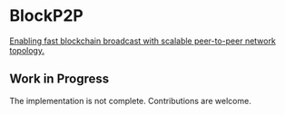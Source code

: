 # BlockP2P

[Enabling fast blockchain broadcast with scalable peer-to-peer network topology.](https://drive.google.com/file/d/18qJ3y72H_BLahxoMqaOFHjTLdq0Ai1uz/view?usp=sharing)

## Work in Progress

The implementation is not complete. Contributions are welcome.
